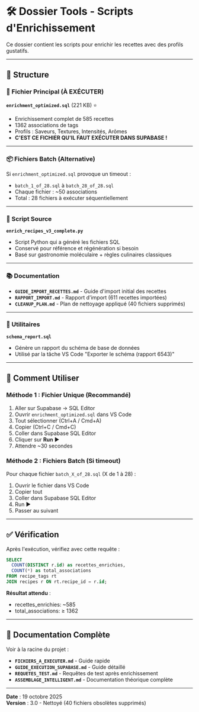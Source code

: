 # 🛠️ Dossier Tools - Scripts d'Enrichissement

Ce dossier contient les scripts pour enrichir les recettes avec des profils gustatifs.

---

## 📁 Structure

### 📄 Fichier Principal (À EXÉCUTER)

**`enrichment_optimized.sql`** (221 KB) ⭐
- Enrichissement complet de 585 recettes
- 1362 associations de tags
- Profils : Saveurs, Textures, Intensités, Arômes
- **C'EST CE FICHIER QU'IL FAUT EXÉCUTER DANS SUPABASE !**

---

### 📦 Fichiers Batch (Alternative)

Si `enrichment_optimized.sql` provoque un timeout :

- `batch_1_of_28.sql` à `batch_28_of_28.sql`
- Chaque fichier : ~50 associations
- Total : 28 fichiers à exécuter séquentiellement

---

### 🐍 Script Source

**`enrich_recipes_v3_complete.py`**
- Script Python qui a généré les fichiers SQL
- Conservé pour référence et régénération si besoin
- Basé sur gastronomie moléculaire + règles culinaires classiques

---

### 📚 Documentation

- **`GUIDE_IMPORT_RECETTES.md`** - Guide d'import initial des recettes
- **`RAPPORT_IMPORT.md`** - Rapport d'import (611 recettes importées)
- **`CLEANUP_PLAN.md`** - Plan de nettoyage appliqué (40 fichiers supprimés)

---

### 🔧 Utilitaires

**`schema_report.sql`**
- Génère un rapport du schéma de base de données
- Utilisé par la tâche VS Code "Exporter le schéma (rapport 6543)"

---

## 🚀 Comment Utiliser

### Méthode 1 : Fichier Unique (Recommandé)

1. Aller sur Supabase → SQL Editor
2. Ouvrir `enrichment_optimized.sql` dans VS Code
3. Tout sélectionner (Ctrl+A / Cmd+A)
4. Copier (Ctrl+C / Cmd+C)
5. Coller dans Supabase SQL Editor
6. Cliquer sur **Run** ▶️
7. Attendre ~30 secondes

### Méthode 2 : Fichiers Batch (Si timeout)

Pour chaque fichier `batch_X_of_28.sql` (X de 1 à 28) :
1. Ouvrir le fichier dans VS Code
2. Copier tout
3. Coller dans Supabase SQL Editor
4. Run ▶️
5. Passer au suivant

---

## ✅ Vérification

Après l'exécution, vérifiez avec cette requête :

```sql
SELECT 
  COUNT(DISTINCT r.id) as recettes_enrichies,
  COUNT(*) as total_associations
FROM recipe_tags rt
JOIN recipes r ON rt.recipe_id = r.id;
```

**Résultat attendu** :
- recettes_enrichies: ~585
- total_associations: ≥ 1362

---

## 📖 Documentation Complète

Voir à la racine du projet :
- **`FICHIERS_A_EXECUTER.md`** - Guide rapide
- **`GUIDE_EXECUTION_SUPABASE.md`** - Guide détaillé
- **`REQUETES_TEST.md`** - Requêtes de test après enrichissement
- **`ASSEMBLAGE_INTELLIGENT.md`** - Documentation théorique complète

---

**Date** : 19 octobre 2025  
**Version** : 3.0 - Nettoyé (40 fichiers obsolètes supprimés)

